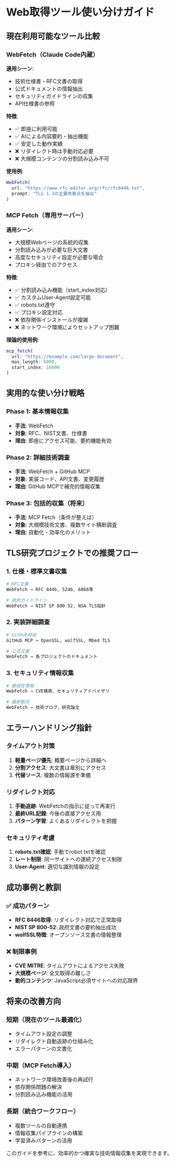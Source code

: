 # Web取得ツール使い分けガイド

## 現在利用可能なツール比較

### WebFetch（Claude Code内蔵）

**適用シーン**:

- 技術仕様書・RFC文書の取得
- 公式ドキュメントの情報抽出
- セキュリティガイドラインの収集
- API仕様書の参照

**特徴**:

- ✅ 即座に利用可能
- ✅ AIによる内容要約・抽出機能
- ✅ 安定した動作実績
- ❌ リダイレクト時は手動対応必要
- ❌ 大規模コンテンツの分割読み込み不可

**使用例**:

```javascript
WebFetch(
  url: "https://www.rfc-editor.org/rfc/rfc8446.txt",
  prompt: "TLS 1.3の主要改善点を抽出"
)
```

### MCP Fetch（専用サーバー）

**適用シーン**:

- 大規模Webページの系統的収集
- 分割読み込みが必要な巨大文書
- 高度なセキュリティ設定が必要な場合
- プロキシ経由でのアクセス

**特徴**:

- ✅ 分割読み込み機能（start_index対応）
- ✅ カスタムUser-Agent設定可能
- ✅ robots.txt遵守
- ✅ プロキシ設定対応
- ❌ 依存関係インストールが複雑
- ❌ ネットワーク環境によりセットアップ困難

**理論的使用例**:

```javascript
mcp_fetch(
  url: "https://example.com/large-document",
  max_length: 5000,
  start_index: 10000
)
```

## 実用的な使い分け戦略

### Phase 1: 基本情報収集

- **手法**: WebFetch
- **対象**: RFC、NIST文書、仕様書
- **理由**: 即座にアクセス可能、要約機能有効

### Phase 2: 詳細技術調査

- **手法**: WebFetch + GitHub MCP
- **対象**: 実装コード、API文書、変更履歴
- **理由**: GitHub MCPで補完的情報収集

### Phase 3: 包括的収集（将来）

- **手法**: MCP Fetch（条件が整えば）
- **対象**: 大規模技術文書、複数サイト横断調査
- **理由**: 自動化・効率化のメリット

## TLS研究プロジェクトでの推奨フロー

### 1. 仕様・標準文書収集

```bash
# RFC文書
WebFetch → RFC 8446, 5246, 6066等

# 政府ガイドライン  
WebFetch → NIST SP 800-52, NSA TLS指針
```

### 2. 実装詳細調査

```bash
# GitHub経由
GitHub MCP → OpenSSL, wolfSSL, Mbed TLS

# 公式文書
WebFetch → 各プロジェクトのドキュメント
```

### 3. セキュリティ情報収集

```bash
# 脆弱性情報
WebFetch → CVE検索、セキュリティアドバイザリ

# 最新動向
WebFetch → 技術ブログ、研究論文
```

## エラーハンドリング指針

### タイムアウト対策

1. **軽量ページ優先**: 概要ページから詳細へ
2. **分割アクセス**: 大文書は章別にアクセス
3. **代替ソース**: 複数の情報源を準備

### リダイレクト対応

1. **手動追跡**: WebFetchの指示に従って再実行
2. **最終URL記録**: 今後の直接アクセス用
3. **パターン学習**: よくあるリダイレクトを把握

### セキュリティ考慮

1. **robots.txt確認**: 手動でrobot.txtを確認
2. **レート制限**: 同一サイトへの連続アクセス制限
3. **User-Agent**: 適切な識別情報の設定

## 成功事例と教訓

### ✅ 成功パターン

- **RFC 8446取得**: リダイレクト対応で正常取得
- **NIST SP 800-52**: 政府文書の要約抽出成功
- **wolfSSL特徴**: オープンソース文書の情報整理

### ❌ 制限事例

- **CVE MITRE**: タイムアウトによるアクセス失敗
- **大規模ページ**: 全文取得の難しさ
- **動的コンテンツ**: JavaScript必須サイトへの対応限界

## 将来の改善方向

### 短期（現在のツール最適化）

- タイムアウト設定の調整
- リダイレクト自動追跡の仕組み化
- エラーパターンの文書化

### 中期（MCP Fetch導入）

- ネットワーク環境改善後の再試行
- 依存関係問題の解決
- 分割読み込み機能の活用

### 長期（統合ワークフロー）

- 複数ツールの自動連携
- 情報収集パイプラインの構築
- 学習済みパターンの活用

このガイドを参考に、効率的かつ確実な技術情報収集を実現できます。
